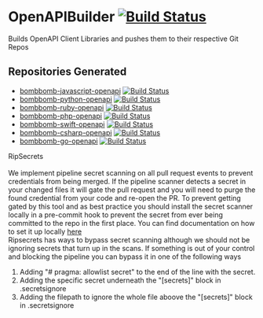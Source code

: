 # OpenAPIBuilder [![Build Status](https://travis-ci.org/bombbomb/OpenAPIBuilder.svg?branch=master)](https://travis-ci.org/bombbomb/OpenAPIBuilder)
Builds OpenAPI Client Libraries and pushes them to their respective Git Repos

## Repositories Generated

 - [bombbomb-javascript-openapi](https://github.com/bombbomb/bombbomb-javascript-openapi) [![Build Status](https://travis-ci.org/bombbomb/bombbomb-javascript-openapi.svg?branch=master)](https://travis-ci.org/bombbomb/bombbomb-javascript-openapi)
 - [bombbomb-python-openapi](https://github.com/bombbomb/bombbomb-python-openapi) [![Build Status](https://travis-ci.org/bombbomb/bombbomb-python-openapi.svg?branch=master)](https://travis-ci.org/bombbomb/bombbomb-python-openapi)
 - [bombbomb-ruby-openapi](https://github.com/bombbomb/bombbomb-ruby-openapi) [![Build Status](https://travis-ci.org/bombbomb/bombbomb-ruby-openapi.svg?branch=master)](https://travis-ci.org/bombbomb/bombbomb-ruby-openapi)
 - [bombbomb-php-openapi](https://github.com/bombbomb/bombbomb-php-openapi) [![Build Status](https://travis-ci.org/bombbomb/bombbomb-php-openapi.svg?branch=master)](https://travis-ci.org/bombbomb/bombbomb-php-openapi)
 - [bombbomb-swift-openapi](https://github.com/bombbomb/bombbomb-swift-openapi) [![Build Status](https://travis-ci.org/bombbomb/bombbomb-swift-openapi.svg?branch=master)](https://travis-ci.org/bombbomb/bombbomb-swift-openapi)
 - [bombbomb-csharp-openapi](https://github.com/bombbomb/bombbomb-csharp-openapi) [![Build Status](https://travis-ci.org/bombbomb/bombbomb-csharp-openapi.svg?branch=master)](https://travis-ci.org/bombbomb/bombbomb-csharp-openapi)
 - [bombbomb-go-openapi](https://github.com/bombbomb/bombbomb-go-openapi) [![Build Status](https://travis-ci.org/bombbomb/bombbomb-go-openapi.svg?branch=master)](https://travis-ci.org/bombbomb/bombbomb-go-openapi)

RipSecrets<br><br>
We implement pipeline secret scanning on all pull request events to prevent credentials from being merged. If the pipeline scanner detects a secret in your changed files it will gate the pull request and you will need to purge the found credential from your code and re-open the PR. To prevent getting gated by this tool and as best practice you should install the secret scanner locally in a pre-commit hook to prevent the secret from ever being committed to the repo in the first place. You can find documentation on how to set it up locally [here](https://bombbomb.atlassian.net/wiki/spaces/CORE/pages/2039775312/Pipeline+Secret+Scanner+Local+Setup)<br>
Ripsecrets has ways to bypass secret scanning although we should not be ignoring secrets that turn up in the scans. If something is out of your control and blocking the pipeline you can bypass it in one of the following ways<br>
1. Adding "# pragma: allowlist secret" to the end of the line with the secret.<br>
2. Adding the specific secret underneath the "[secrets]" block in .secretsignore<br>
3. Adding the filepath to ignore the whole file aboove the "[secrets]" block in .secretsignore